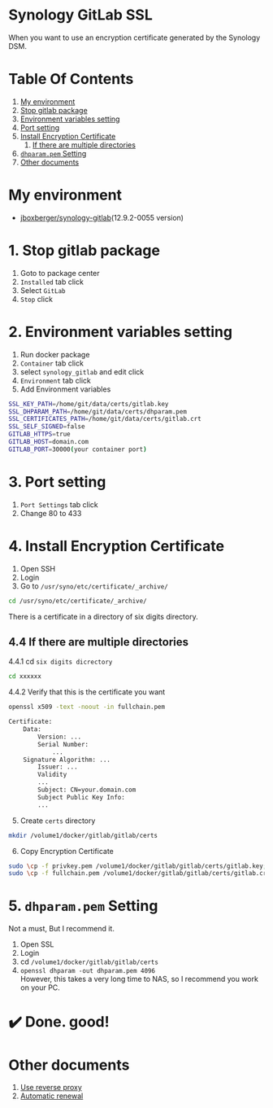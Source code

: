 # Synology GitLab SSL
When you want to use an encryption certificate generated by the Synology DSM.
# Table Of Contents
1. [My environment](#My-environment)
2. [Stop gitlab package](#1.-Stop-gitlab-package)
3. [Environment variables setting](#2.-Environment-variables-setting)
4. [Port setting](#3.-Port-setting)
5. [Install Encryption Certificate](#4.-Install-Encryption-Certificate)
    1. [If there are multiple directories](#4.4-If-there-are-multiple-directories)
6. [`dhparam.pem` Setting](#5.-dhparam.pem-Setting)
7. [Other documents](#Other-documents)
# My environment
+ [jboxberger/synology-gitlab](https://github.com/jboxberger/synology-gitlab)(12.9.2-0055 version)

# 1. Stop gitlab package
1. Goto to package center
2. `Installed` tab click
3. Select `GitLab`
4. `Stop` click

# 2. Environment variables setting
1. Run docker package
2. `Container` tab click
3. select `synology_gitlab` and edit click
4. `Environment` tab click
5. Add Environment variables
``` bash
SSL_KEY_PATH=/home/git/data/certs/gitlab.key
SSL_DHPARAM_PATH=/home/git/data/certs/dhparam.pem
SSL_CERTIFICATES_PATH=/home/git/data/certs/gitlab.crt
SSL_SELF_SIGNED=false
GITLAB_HTTPS=true
GITLAB_HOST=domain.com
GITLAB_PORT=30000(your container port)
```
# 3. Port setting
1. `Port Settings` tab click
2. Change 80 to 433

# 4. Install Encryption Certificate
1. Open SSH
2. Login
3. Go to `/usr/syno/etc/certificate/_archive/`
``` bash
cd /usr/syno/etc/certificate/_archive/
```
There is a certificate in a directory of six digits directory.  
## 4.4 If there are multiple directories
4.4.1 cd `six digits dicrectory`
``` bash
cd xxxxxx
```
4.4.2 Verify that this is the certificate you want
``` bash
openssl x509 -text -noout -in fullchain.pem
```
``` bash
Certificate:
    Data:
        Version: ...
        Serial Number:
            ...
    Signature Algorithm: ...
        Issuer: ...
        Validity
        ...
        Subject: CN=your.domain.com
        Subject Public Key Info:
        ...
```
5. Create `certs` directory
``` bash
mkdir /volume1/docker/gitlab/gitlab/certs
```
6. Copy Encryption Certificate
``` bash
sudo \cp -f privkey.pem /volume1/docker/gitlab/gitlab/certs/gitlab.key;
sudo \cp -f fullchain.pem /volume1/docker/gitlab/gitlab/certs/gitlab.crt;
```
# 5. `dhparam.pem` Setting
Not a must, But I recommend it.
1. Open SSL
2. Login
3. cd `/volume1/docker/gitlab/gitlab/certs`
4. `openssl dhparam -out dhparam.pem 4096`  
However, this takes a very long time to NAS, so I recommend you work on your PC.

# ✔️ Done. good!


# Other documents
1. [Use reverse proxy](./reverse_proxy.md)
2. [Automatic renewal](./automatic_renewal.md)